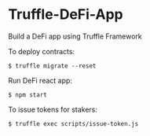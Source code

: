 # Truffle-DeFi-App
Build a DeFi app using Truffle Framework 

To deploy contracts:
```console
$ truffle migrate --reset
```
Run DeFi react app:
```console
$ npm start
```
To issue tokens for stakers:
```console
$ truffle exec scripts/issue-token.js
```
